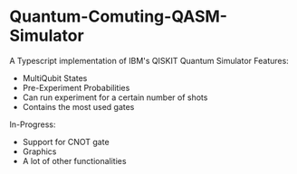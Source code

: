 # Quantum-Comuting-QASM-Simulator
A Typescript implementation of IBM's QISKIT Quantum Simulator
Features:
- MultiQubit States
- Pre-Experiment Probabilities
- Can run experiment for a certain number of shots 
- Contains the most used gates

In-Progress: 
- Support for CNOT gate
- Graphics
- A lot of other functionalities
